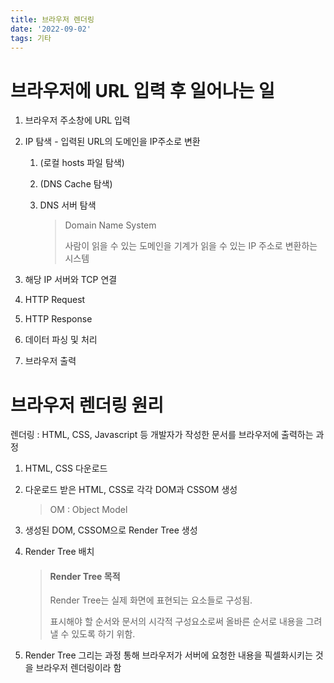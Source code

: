 ```yaml
---
title: 브라우저 렌더링
date: '2022-09-02'
tags: 기타
---
```


# 브라우저에 URL 입력 후 일어나는 일

1. 브라우저 주소창에 URL 입력

2. IP 탐색 - 입력된 URL의 도메인을 IP주소로 변환

   1. (로컬 hosts 파일 탐색)

   2. (DNS Cache 탐색)

   3. DNS 서버 탐색

      > Domain Name System
      >
      > 사람이 읽을 수 있는 도메인을 기계가 읽을 수 있는 IP 주소로 변환하는 시스템

3. 해당 IP 서버와 TCP 연결

4. HTTP Request

5. HTTP Response

6. 데이터 파싱 및 처리

7. 브라우저 출력

# 브라우저 렌더링 원리

렌더링 : HTML, CSS, Javascript 등 개발자가 작성한 문서를 브라우저에 출력하는 과정

1. HTML, CSS 다운로드

2. 다운로드 받은 HTML, CSS로  각각 DOM과 CSSOM 생성

   >  OM : Object Model

3. 생성된 DOM, CSSOM으로 Render Tree 생성

4. Render Tree 배치

   > #### Render Tree 목적
   >
   > Render Tree는 실제 화면에 표현되는 요소들로 구성됨.
   >
   > 표시해야 할 순서와 문서의 시각적 구성요소로써 올바른 순서로 내용을 그려낼 수 있도록 하기 위함.

5. Render Tree 그리는 과정 통해 브라우저가 서버에 요청한 내용을 픽셀화시키는 것을 브라우저 렌더링이라 함

